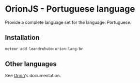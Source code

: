 # OrionJS - Portuguese language
Provide a complete language set for the language: Portuguese.

## Installation
```bash
meteor add leandrohubo:orion-lang-br
```

## Other languages
See [Orion](http://orionjs.org/)'s documentation.
